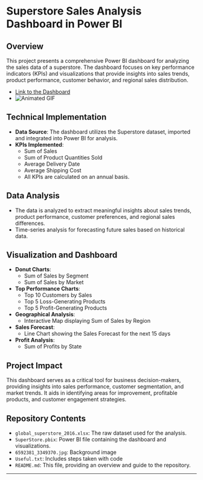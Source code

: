 # Superstore Sales Analysis Dashboard in Power BI

## Overview
This project presents a comprehensive Power BI dashboard for analyzing the sales data of a superstore. The dashboard focuses on key performance indicators (KPIs) and visualizations that provide insights into sales trends, product performance, customer behavior, and regional sales distribution.
- [Link to the Dashboard](https://shorturl.at/lHX06)
- ![Animated GIF](https://github.com/saad415/Superstore/blob/main/ezgif.com-video-to-gif.gif)

## Technical Implementation
- **Data Source**: The dashboard utilizes the Superstore dataset, imported and integrated into Power BI for analysis.
- **KPIs Implemented**:
  - Sum of Sales
  - Sum of Product Quantities Sold
  - Average Delivery Date
  - Average Shipping Cost
  - All KPIs are calculated on an annual basis.

## Data Analysis
- The data is analyzed to extract meaningful insights about sales trends, product performance, customer preferences, and regional sales differences.
- Time-series analysis for forecasting future sales based on historical data.

## Visualization and Dashboard
- **Donut Charts**:
  - Sum of Sales by Segment
  - Sum of Sales by Market
- **Top Performance Charts**:
  - Top 10 Customers by Sales
  - Top 5 Loss-Generating Products
  - Top 5 Profit-Generating Products
- **Geographical Analysis**:
  - Interactive Map displaying Sum of Sales by Region
- **Sales Forecast**:
  - Line Chart showing the Sales Forecast for the next 15 days
- **Profit Analysis**:
  - Sum of Profits by State

## Project Impact
This dashboard serves as a critical tool for business decision-makers, providing insights into sales performance, customer segmentation, and market trends. It aids in identifying areas for improvement, profitable products, and customer engagement strategies.

## Repository Contents
- `global_superstore_2016.xlsx`: The raw dataset used for the analysis.
- `SuperStore.pbix`: Power BI file containing the dashboard and visualizations.
- `6592381_3349370.jpg`: Background image
- `Useful.txt`: Includes steps taken with code
- `README.md`: This file, providing an overview and guide to the repository.

---


